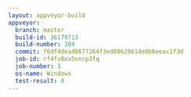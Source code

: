 ```yaml
---
layout: appveyor-build
appveyor:
  branch: master
  build-id: 36179713
  build-number: 304
  commit: f6df4dead0677264f3ed88628614e0b6eeac1f3d
  job-id: rf4fv8ex5nncp3fq
  job-number: 3
  os-name: Windows
  test-result: 0
---
```

